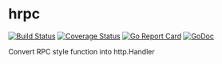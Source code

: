 # hrpc

[![Build Status](https://travis-ci.org/acoshift/hrpc.svg?branch=master)](https://travis-ci.org/acoshift/hrpc)
[![Coverage Status](https://coveralls.io/repos/github/acoshift/hrpc/badge.svg?branch=master)](https://coveralls.io/github/acoshift/hrpc?branch=master)
[![Go Report Card](https://goreportcard.com/badge/github.com/acoshift/hrpc)](https://goreportcard.com/report/github.com/acoshift/hrpc)
[![GoDoc](https://godoc.org/github.com/acoshift/hrpc?status.svg)](https://godoc.org/github.com/acoshift/hrpc)

Convert RPC style function into http.Handler
